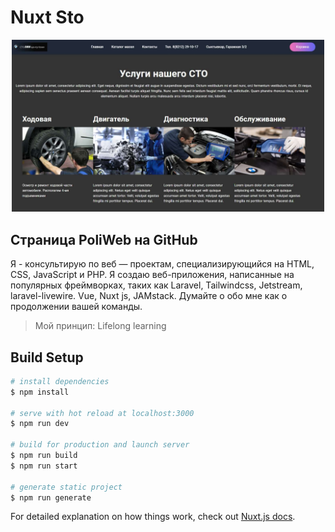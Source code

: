 # Nuxt Sto

<p align="center"><a href="https://poliweb.github.io/" target="_blank"><img src="https://github.com/poliweb/nuxt-sto/blob/master/assets/img/STO_Site.jpg" width="500"></a></p>

## Страница PoliWeb на GitHub

Я - консультирую по веб — проектам, специализирующийся на HTML, CSS, JavaScript и PHP. Я создаю веб-приложения, написанные на популярных фреймворках, таких как Laravel, Tailwindcss, Jetstream, laravel-livewire.
Vue, Nuxt js, JAMstack.
Думайте о обо мне как о продолжении вашей команды.

> Мой принцип: Lifelong learning

## Build Setup

```bash
# install dependencies
$ npm install

# serve with hot reload at localhost:3000
$ npm run dev

# build for production and launch server
$ npm run build
$ npm run start

# generate static project
$ npm run generate
```

For detailed explanation on how things work, check out [Nuxt.js docs](https://nuxtjs.org).
